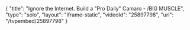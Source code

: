 {
    "title": "Ignore the Internet. Build a \"Pro Daily\" Camaro - \/BIG MUSCLE",
    "type": "solo",
    "layout": "iframe-static",
    "videoId": "25897798",
    "url": "\/tvpembed\/25897798"
}